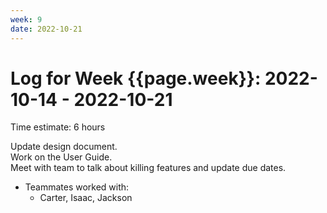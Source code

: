```yaml
---
week: 9
date: 2022-10-21
---
```

# Log for Week {{page.week}}: 2022-10-14 - 2022-10-21

Time estimate: 6 hours

Update design document. <br> 
Work on the User Guide. <br> 
Meet with team to talk about killing features and update due dates.

- Teammates worked with:
  - Carter, Isaac, Jackson
